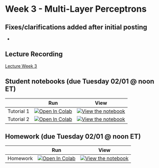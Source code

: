 # Week 3 - Multi-Layer Perceptrons

## Fixes/clarifications added after initial posting
- 

## Lecture Recording

[Lecture Week 3](https://www.youtube.com/watch?v=bT_Etw6ERyU)

## Student notebooks (due Tuesday 02/01 @ noon ET)

|   | Run | View |
| - | --- | ---- |
| Tutorial 1 | [![Open In Colab](https://colab.research.google.com/assets/colab-badge.svg)](https://colab.research.google.com/github/CIS-522/course-content/blob/main/W03_MLP/students/CIS_522_W3D1_Tutorial_–_Student_Version.ipynb) | [![View the notebook](https://img.shields.io/badge/render-nbviewer-orange.svg)](https://nbviewer.jupyter.org/github/CIS-522/course-content/blob/main/W03_MLP/students/CIS_522_W3D1_Tutorial_–_Student_Version.ipynb?flush_cache=true) |
| Tutorial 2 | [![Open In Colab](https://colab.research.google.com/assets/colab-badge.svg)](https://colab.research.google.com/github/CIS-522/course-content/blob/main/W03_MLP/students/CIS_522_W3D2_Tutorial_–_Student_Version.ipynb) | [![View the notebook](https://img.shields.io/badge/render-nbviewer-orange.svg)](https://nbviewer.jupyter.org/github/CIS-522/course-content/blob/main/W03_MLP/students/CIS_522_W3D2_Tutorial_–_Student_Version.ipynb?flush_cache=true) |


## Homework (due Tuesday 02/01 @ noon ET)
|   | Run | View |
| - | --- | ---- |
| Homework | [![Open In Colab](https://colab.research.google.com/assets/colab-badge.svg)](https://colab.research.google.com/github/CIS-522/course-content/blob/main/W03_MLP/students/CIS_522_W3_Homework.ipynb) | [![View the notebook](https://img.shields.io/badge/render-nbviewer-orange.svg)](https://nbviewer.jupyter.org/github/CIS-522/course-content/blob/main/W03_MLP/students/CIS_522_W3_Homework.ipynb?flush_cache=true) |

